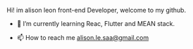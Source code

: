 Hi! im alison leon front-end Developer, welcome to my github.

- 🌱 I’m currently learning Reac, Flutter and MEAN stack.

- 📫 How to reach me alison.le.saa@gmail.com


